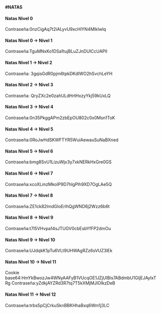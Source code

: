 __#NATAS__
#### Natas Nivel 0
Contraseña:0nzCigAq7t2iALyvU9xcHlYN4MlkIwlq
#### Natas Nivel 0 → Nivel 1
Contraseña:TguMNxKo1DSa1tujBLuZJnDUlCcUAPlI 
#### Natas Nivel 1 → Nivel 2
Contraseña: 3gqisGdR0pjm6tpkDKdIWO2hSvchLeYH
#### Natas Nivel 2 → Nivel 3
Contraseña: QryZXc2e0zahULdHrtHxzyYkj59kUxLQ
#### Natas Nivel 3 → Nivel 4
Contraseña:0n35PkggAPm2zbEpOU802c0x0Msn1ToK 
#### Natas Nivel 4 → Nivel 5
Contraseña:0RoJwHdSKWFTYR5WuiAewauSuNaBXned
#### Natas Nivel 5 → Nivel 6
Contraseña:bmg8SvU1LizuWjx3y7xkNERkHxGre0GS
#### Natas Nivel 6 → Nivel 7
Contraseña:xcoXLmzMkoIP9D7hlgPlh9XD7OgLAe5Q
#### Natas Nivel 7 → Nivel 8
Contraseña:ZE1ck82lmdGIoErlhQgWND6j2Wzz6b6t
#### Natas Nivel 8 → Nivel 9
Contraseña:t7I5VHvpa14sJTUGV0cbEsbYfFP2dmOu
#### Natas Nivel 9  → Nivel 10
Contraseña:UJdqkK1pTu6VLt9UHWAgRZz6sVUZ3lEk
#### Natas Nivel 10 → Nivel 11
Cookie base64:HmYkBwozJw4WNyAAFyB1VUcqOE1JZjUIBis7ABdmbU1GIjEJAyIxTRg
Contraseña:yZdkjAYZRd3R7tq7T5kXMjMJlOIkzDeB
#### Natas Nivel 11 → Nivel 12
Contraseña:trbs5pCjCrkuSknBBKHhaBxq6Wm1j3LC 
